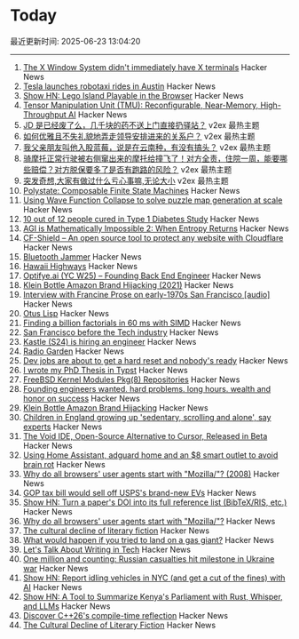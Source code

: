 # Today

最近更新时间: 2025-06-23 13:04:20

--- 
1. [The X Window System didn't immediately have X terminals](https://utcc.utoronto.ca/~cks/space/blog/unix/XTerminalsNotImmediate) Hacker News
2. [Tesla launches robotaxi rides in Austin](https://techcrunch.com/2025/06/22/tesla-launches-robotaxi-rides-in-austin-with-big-promises-and-unanswered-questions/) Hacker News
3. [Show HN: Lego Island Playable in the Browser](https://isle.pizza) Hacker News
4. [Tensor Manipulation Unit (TMU): Reconfigurable, Near-Memory, High-Throughput AI](https://arxiv.org/abs/2506.14364) Hacker News
5. [JD 是已经废了么，几千块的药不送上门直接扔驿站？](https://www.v2ex.com/t/1140359) v2ex 最热主题
6. [如何优雅且不失礼貌地弄走领导安排进来的关系户？](https://www.v2ex.com/t/1140348) v2ex 最热主题
7. [我父亲朋友叫他入股蓝莓，说是在云南种，有没有搞头？](https://www.v2ex.com/t/1140331) v2ex 最热主题
8. [骑摩托正常行驶被右侧窜出来的摩托给撞飞了！对方全责，住院一周，能要哪些赔偿？对方脱保要多了是否有跑路的风险？](https://www.v2ex.com/t/1140328) v2ex 最热主题
9. [突发奇想,大家有做过什么亏心事嘛,无论大小](https://www.v2ex.com/t/1140322) v2ex 最热主题
10. [Polystate: Composable Finite State Machines](https://github.com/sdzx-1/polystate) Hacker News
11. [Using Wave Function Collapse to solve puzzle map generation at scale](https://sublevelgames.github.io/blogs/2025-06-22-nurikabe-map-gen-with-wfc/) Hacker News
12. [10 out of 12 people cured in Type 1 Diabetes Study](https://www.nejm.org/doi/full/10.1056/NEJMoa2506549) Hacker News
13. [AGI is Mathematically Impossible 2: When Entropy Returns](https://philarchive.org/archive/SCHAIM-14) Hacker News
14. [CF-Shield – An open source tool to protect any website with Cloudflare](https://github.com/Sakura-sx/cf-shield) Hacker News
15. [Bluetooth Jammer](https://github.com/EmenstaNougat/ESP32-BlueJammer) Hacker News
16. [Hawaii Highways](http://www.hawaiihighways.com/) Hacker News
17. [Optifye.ai (YC W25) – Founding Back End Engineer](https://news.ycombinator.com/item?id=44351580) Hacker News
18. [Klein Bottle Amazon Brand Hijacking (2021)](https://www.kleinbottle.com/Amazon_Brand_Hijacking.html) Hacker News
19. [Interview with Francine Prose on early-1970s San Francisco [audio]](https://www.laphamsquarterly.org/content/episode-3-francine-prose) Hacker News
20. [Otus Lisp](https://yuriy-chumak.github.io/ol/) Hacker News
21. [Finding a billion factorials in 60 ms with SIMD](https://codeforces.com/blog/entry/143279) Hacker News
22. [San Francisco before the Tech industry](https://www.laphamsquarterly.org/content/episode-3-francine-prose) Hacker News
23. [Kastle (S24) is hiring an engineer](https://www.ycombinator.com/companies/kastle/jobs/ItDVKB7-founding-engineer-at-kastle-s24) Hacker News
24. [Radio Garden](https://radio.garden/?2025) Hacker News
25. [Dev jobs are about to get a hard reset and nobody's ready](https://old.reddit.com/r/ClaudeAI/comments/1lhgdbd/dev_jobs_are_about_to_get_a_hard_reset_and/) Hacker News
26. [I wrote my PhD Thesis in Typst](https://fransskarman.com/phd_thesis_in_typst.html) Hacker News
27. [FreeBSD Kernel Modules Pkg(8) Repositories](https://vermaden.wordpress.com/2025/06/22/freebsd-kernel-modules-pkg8-repositories/) Hacker News
28. [Founding engineers wanted. hard problems. long hours. wealth and honor on success](https://www.ycombinator.com/companies/kastle/jobs/ItDVKB7-founding-engineer-at-kastle-s24) Hacker News
29. [Klein Bottle Amazon Brand Hijacking](https://www.kleinbottle.com/Amazon_Brand_Hijacking.html) Hacker News
30. [Children in England growing up 'sedentary, scrolling and alone', say experts](https://www.theguardian.com/society/2025/jun/11/children-sedentary-scrolling-alone-lack-of-play-england) Hacker News
31. [The Void IDE, Open-Source Alternative to Cursor, Released in Beta](https://www.infoq.com/news/2025/06/void-ide-beta-release/) Hacker News
32. [Using Home Assistant, adguard home and an $8 smart outlet to avoid brain rot](https://www.romanklasen.com/blog/beating-brainrot-by-button/) Hacker News
33. [Why do all browsers' user agents start with "Mozilla/"? (2008)](https://stackoverflow.com/questions/1114254/why-do-all-browsers-user-agents-start-with-mozilla) Hacker News
34. [GOP tax bill would sell off USPS's brand-new EVs](https://www.washingtonpost.com/business/2025/06/21/trump-usps-trucks-taxes/) Hacker News
35. [Show HN: Turn a paper's DOI into its full reference list (BibTeX/RIS, etc.)](https://references.mireklzicar.com) Hacker News
36. [Why do all browsers' user agents start with "Mozilla/"?](https://stackoverflow.com/questions/1114254/why-do-all-browsers-user-agents-start-with-mozilla) Hacker News
37. [The cultural decline of literary fiction](https://oyyy.substack.com/p/the-cultural-decline-of-literary) Hacker News
38. [What would happen if you tried to land on a gas giant?](https://www.popsci.com/science/can-we-land-on-jupiter-saturn/) Hacker News
39. [Let's Talk About Writing in Tech](https://www.gmoniava.com/blog/lets-talk-about-writing-in-tech) Hacker News
40. [One million and counting: Russian casualties hit milestone in Ukraine war](https://www.theguardian.com/world/ng-interactive/2025/jun/22/one-million-and-counting-russian-casualties-hit-milestone-in-ukraine-war) Hacker News
41. [Show HN: Report idling vehicles in NYC (and get a cut of the fines) with AI](https://apps.apple.com/us/app/idle-reporter-for-nyc-dep/id6747315971) Hacker News
42. [Show HN: A Tool to Summarize Kenya's Parliament with Rust, Whisper, and LLMs](https://github.com/c12i/bunge-bits) Hacker News
43. [Discover C++26's compile-time reflection](https://lemire.me/blog/2025/06/22/c26-will-include-compile-time-reflection-why-should-you-care/) Hacker News
44. [The Cultural Decline of Literary Fiction](https://oyyy.substack.com/p/the-cultural-decline-of-literary) Hacker News
